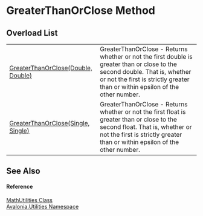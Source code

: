 # GreaterThanOrClose Method


## Overload List
<table>
<tr>
<td><a href="M_Avalonia_Utilities_MathUtilities_GreaterThanOrClose">GreaterThanOrClose(Double, Double)</a></td>
<td>GreaterThanOrClose - Returns whether or not the first double is greater than or close to the second double. That is, whether or not the first is strictly greater than or within epsilon of the other number.</td>
</tr>
<tr>
<td><a href="M_Avalonia_Utilities_MathUtilities_GreaterThanOrClose_1">GreaterThanOrClose(Single, Single)</a></td>
<td>GreaterThanOrClose - Returns whether or not the first float is greater than or close to the second float. That is, whether or not the first is strictly greater than or within epsilon of the other number.</td>
</tr>
</table>

## See Also


#### Reference
<a href="T_Avalonia_Utilities_MathUtilities">MathUtilities Class</a>  
<a href="N_Avalonia_Utilities">Avalonia.Utilities Namespace</a>  
